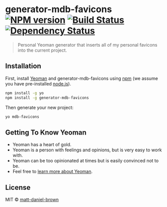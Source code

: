 # generator-mdb-favicons [![NPM version][npm-image]][npm-url] [![Build Status][travis-image]][travis-url] [![Dependency Status][daviddm-image]][daviddm-url]
> Personal Yeoman generator that inserts all of my personal favicons into the current project.

## Installation

First, install [Yeoman](http://yeoman.io) and generator-mdb-favicons using [npm](https://www.npmjs.com/) (we assume you have pre-installed [node.js](https://nodejs.org/)).

```bash
npm install -g yo
npm install -g generator-mdb-favicons
```

Then generate your new project:

```bash
yo mdb-favicons
```

## Getting To Know Yeoman

 * Yeoman has a heart of gold.
 * Yeoman is a person with feelings and opinions, but is very easy to work with.
 * Yeoman can be too opinionated at times but is easily convinced not to be.
 * Feel free to [learn more about Yeoman](http://yeoman.io/).

## License

MIT © [matt-daniel-brown](mattdanielbrown.com)


[npm-image]: https://badge.fury.io/js/generator-mdb-favicons.svg
[npm-url]: https://npmjs.org/package/generator-mdb-favicons
[travis-image]: https://travis-ci.org/matt-daniel-brown/generator-mdb-favicons.svg?branch=master
[travis-url]: https://travis-ci.org/matt-daniel-brown/generator-mdb-favicons
[daviddm-image]: https://david-dm.org/matt-daniel-brown/generator-mdb-favicons.svg?theme=shields.io
[daviddm-url]: https://david-dm.org/matt-daniel-brown/generator-mdb-favicons

